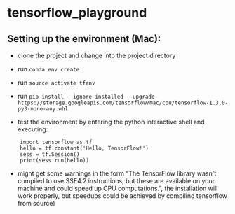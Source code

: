# tensorflow_playground

## Setting up the environment (Mac): 


- clone the project and change into the project directory 
- run `conda env create` 
- run `source activate tfenv` 
- run `pip install --ignore-installed --upgrade https://storage.googleapis.com/tensorflow/mac/cpu/tensorflow-1.3.0-py3-none-any.whl`

- test the environment by entering the python interactive shell and executing: 
```
	import tensorflow as tf
	hello = tf.constant('Hello, TensorFlow!')
	sess = tf.Session()
	print(sess.run(hello))
```
- might get some warnings in the form “The TensorFlow library wasn't compiled to use SSE4.2 instructions, but these are available on your machine and could speed up CPU computations.”, the installation will work properly, but speedups could be achieved by compiling tensorflow from source)
 
